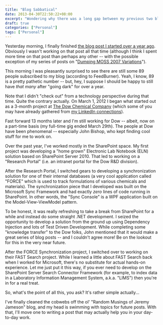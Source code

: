 ```yaml
---
title: "Blog Sabbatical"
date: 2013-04-30T22:50:22+08:00
excerpt: "Wondering why there was a long gap between my previous two blog posts? Give me a few minutes, and I'll get you caught up on what I've been doing for the past year."
draft: true
categories: ["Personal"]
tags: ["Personal"]
---
```


Yesterday morning, I finally finished
[the blog post I started over a year ago](/blog/jjameson/2013/04/30/installation-guide-for-sharepoint-server-2010-and-office-web-apps). Obviously I wasn't working on that
post all that time (although I think I spent more time on that post than perhaps
any other -- with the possible exception of my series of posts on "[Dumping
MOSS 2007 Variations](/blog/jjameson/2007/10/30/dumping-moss-2007-variations-part-1)").

This morning I was pleasantly surprised to see there are still some 89 people
subscribed to my blog (according to FeedBurner). Yeah, I know, 89 is a pretty
pathetic number -- but, hey, I suppose I should be happy to still have *that
many* after "going dark" for over a year.

Note that I didn't "check out" from a technology perspective during that
time. Quite the contrary actually. On March 1, 2012 I began what started out
as a 3-month project at [The Dow Chemical Company](http://www.dow.com)
(which some of you may have already gathered from
[my LinkedIn connections](http://www.linkedin.com/in/jeremyjameson)).

Fast forward 13 months later and I'm still working for Dow -- albeit, now
on a part-time basis (my full-time gig ended March 29th). The people at Dow
have been phenomenal -- especially John Bishop, who kept finding cool stuff
for me to work on.

Over the past year, I've worked mostly in the SharePoint space. My first
project was developing a "home grown" Electronic Lab Notebook (ELN) solution
based on SharePoint Server 2010. That led to working on a "Research Portal"
(i.e. an intranet portal for the Dow R&D division).

After the Research Portal, I switched gears to developing a synchronization
solution for one of their internal databases (a very cool application called
"FORCE" which is used to track formulations of various chemicals and materials).
The synchronization piece that I developed was built on the Microsoft Sync Framework
and had exactly *zero* lines of code running in SharePoint. In other
words, the "Sync Console" is a WPF application built on the Model-View-ViewModel
pattern.

To be honest, it was really refreshing to take a break from SharePoint for
a while and instead do some straight .NET development. I seized the opportunity
to develop a solution from the ground up using Dependency Injection and lots
of Test Driven Development. While completing some "knowledge transfer" to the
Dow folks, John mentioned that it would make a great series of blog posts --
and I couldn't agree more! Be on the lookout for this in the very near future.

After the FORCE Synchronization project, I switched over to working
on their FAST Search project. While I learned a little about FAST Search back
when I worked for Microsoft, there's no substitute for actual hands-on experience.
Let me just put it this way, if you ever need to develop on the SharePoint Server
Search Connector Framework (for example, to index data in a Laboratory Information
Management System, a.k.a. "LIMS") then you're in for a real treat.

So, what's the point of all this, you ask? It's rather simple actually...

I've finally cleaned the cobwebs off the ol' "Random Musings of Jeremy Jameson"
blog, and my head is swimming with topics for future posts. With that, I'll
move one to writing a post that may actually help you in your day-to-day work.

